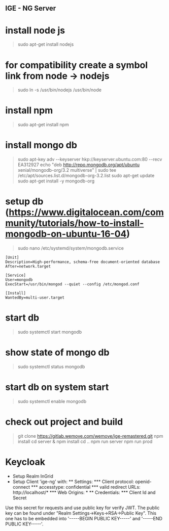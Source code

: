IGE - NG Server
---------------

# install node js
> sudo apt-get install nodejs

# for compatibility create a symbol link from node -> nodejs
> sudo ln -s /usr/bin/nodejs /usr/bin/node

# install npm
> sudo apt-get install npm

# install mongo db
> sudo apt-key adv --keyserver hkp://keyserver.ubuntu.com:80 --recv EA312927
> echo "deb http://repo.mongodb.org/apt/ubuntu xenial/mongodb-org/3.2 multiverse" | sudo tee /etc/apt/sources.list.d/mongodb-org-3.2.list
> sudo apt-get update
> sudo apt-get install -y mongodb-org

# setup db (https://www.digitalocean.com/community/tutorials/how-to-install-mongodb-on-ubuntu-16-04)
> sudo nano /etc/systemd/system/mongodb.service

	[Unit]
	Description=High-performance, schema-free document-oriented database
	After=network.target

	[Service]
	User=mongodb
	ExecStart=/usr/bin/mongod --quiet --config /etc/mongod.conf

	[Install]
	WantedBy=multi-user.target

# start db
> sudo systemctl start mongodb

# show state of mongo db
> sudo systemctl status mongodb

# start db on system start
> sudo systemctl enable mongodb


# check out project and build
> git clone https://gitlab.wemove.com/wemove/ige-remastered.git
> npm install
> cd server & npm install
> cd ..
> npm run server
> npm run prod

# Keycloak

* Setup Realm InGrid
* Setup Client 'ige-ng' with:
** Settings:
*** Client protocol: openid-connect
*** accesstype: confidential
*** valid redirect URLs: http://localhost/*
*** Web Origins: *
** Credentials:
*** Client Id and Secret

Use this secret for requests and use public key for verify JWT. The public key can be found under
"Realm Settings->Keys->RSA->Public Key". This one has to be embedded into '-----BEGIN PUBLIC KEY-----' and '-----END PUBLIC KEY-----'.
